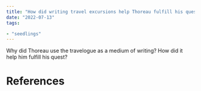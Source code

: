 ```yaml
---
title: "How did writing travel excursions help Thoreau fulfill his quest?"
date: "2022-07-13"
tags:

- "seedlings"
---
```

Why did Thoreau use the travelogue as a medium of writing? How did it help him fulfill his quest?

# References
